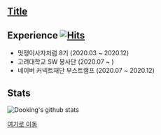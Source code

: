 ## [Title](#title)

## Experience [![Hits](https://hits.seeyoufarm.com/api/count/incr/badge.svg?url=https%3A%2F%2Fgithub.com%2Fdooking&count_bg=%2379C83D&title_bg=%23555555&icon=icloud.svg&icon_color=%23E7E7E7&title=hits&edge_flat=false)](https://hits.seeyoufarm.com)
- 멋쟁이사자처럼 8기 (2020.03 ~ 2020.12)
- 고려대학교 SW 봉사단 (2020.07 ~ )
- 네이버 커넥트재단 부스트캠프 (2020.07 ~ 2020.12) 

## Stats
![Dooking's github stats](https://github-readme-stats.vercel.app/api?username=dooking&show_icons=true)

[여기로 이동](#title)
